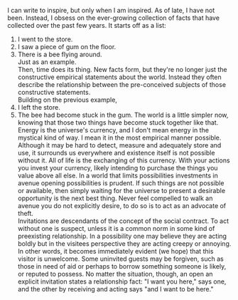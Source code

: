 I can write to inspire, but only when I am inspired. As of late, I have not been. Instead, I obsess on the ever-growing collection of facts that have collected over the past few years. It starts off as a list: 
1. I went to the store. 
2. I saw a piece of gum on the floor. 
3. There is a bee flying around.  
Just as an example.  
Then, time does its thing. New facts form, but they're no longer just the constructive empirical statements about the world. Instead they often describe the relationship between the pre-conceived subjects of those constructive statements.  
Building on the previous example, 
4. I left the store. 
5. The bee had become stuck in the gum. 
The world is a little simpler now, knowing that those two things have become stuck together like that.  
Energy is the universe's currency, and I don't mean energy in the mystical kind of way. I mean it in the most empirical manner possible. Although it may be hard to detect, measure and adequately store and use, it surrounds us everywhere and existence itself is not possible without it. All of life is the exchanging of this currency. With your actions you invest your currency, likely intending to purchase the things you value above all else. In a world that limits possibilities investments in avenue opening possibilities is prudent. If such things are not possible or available, then simply waiting for the universe to present a desirable opportunity is the next best thing. Never feel compelled to walk an avenue you do not explicitly desire, to do so is to act as an advocate of theft.  
Invitations are descendants of the concept of the social contract. To act without one is suspect, unless it is a common norm in some kind of preexisting relationship. In a possibility one may believe they are acting boldly but in the visitees perspective they are acting creepy or annoying. In other words, it becomes immediately evident (we hope) that this visitor is unwelcome. Some uninvited guests may be forgiven, such as those in need of aid or perhaps to borrow something someone is likely, or reputed to possess. No matter the situation, though, an open an explicit invitation states a relationship fact: "I want you here," says one, and the other by receiving and acting says "and I want to be here."
